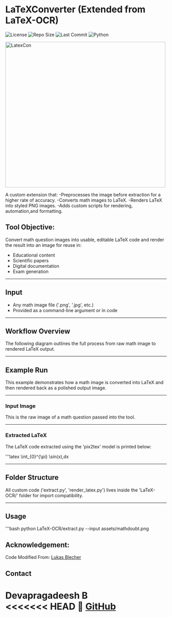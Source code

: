 # LaTeXConverter (Extended from LaTeX-OCR)
![License](https://img.shields.io/github/license/devapragadeesh/LaTeX-Converter?style=flat-square)
![Repo Size](https://img.shields.io/github/repo-size/devapragadeesh/LaTeX-Converter?style=flat-square)
![Last Commit](https://img.shields.io/github/last-commit/devapragadeesh/LaTeX-Converter?style=flat-square)
![Python](https://img.shields.io/badge/python-3.8+-blue.svg?style=flat-square)

<img width="500" height="453" alt="LatexCon" src="https://github.com/user-attachments/assets/8b68886c-12e6-4a76-8d9f-3f05b8a7a193" />


A custom extension that:
-Preprocesses the image before extraction for a higher rate of accuracy.
-Converts math images to LaTeX.
-Renders LaTeX into styled PNG images.
-Adds custom scripts for rendering, automation,and formatting.


## Tool Objective:
Convert math question images into usable, editable LaTeX code and render the result into an image for reuse in:
- Educational content
- Scientific papers
- Digital documentation
- Exam generation

---

## Input

- Any math image file ('.png', '.jpg', etc.)
- Provided as a command-line argument or in code

---

## Workflow Overview

The following diagram outlines the full process from raw math image to rendered LaTeX output.

---

## Example Run

This example demonstrates how a math image is converted into LaTeX and then rendered back as a polished output image.

---

### Input Image

This is the raw image of a math question passed into the tool.



---

### Extracted LaTeX

The LaTeX code extracted using the 'pix2tex' model is printed below:

'''latex
\int_{0}^{\pi} \sin(x)\,dx

---

## Folder Structure

All custom code ('extract.py', 'render_latex.py') lives inside the 'LaTeX-OCR/' folder for import compatibility.

---

## Usage

'''bash
python LaTeX-OCR/extract.py --input assets/mathdoubt.png

## Acknowledgement:
Code Modified From: [Lukas Blecher](https://github.com/lukas-blecher/LaTeX-OCR)

## Contact

**Devapragadeesh B**   
<<<<<<< HEAD
🔗 [GitHub](https://github.com/devapragadeesh)  
=======
